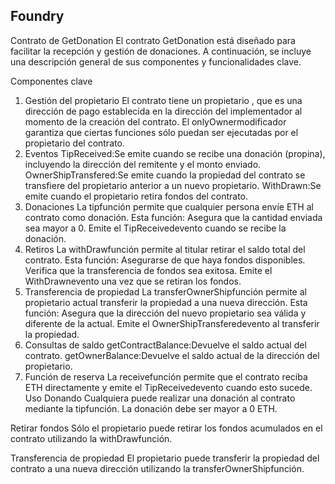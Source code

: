 ## Foundry

Contrato de GetDonation
El contrato GetDonation está diseñado para facilitar la recepción y gestión de donaciones. A continuación, se incluye una descripción general de sus componentes y funcionalidades clave.

Componentes clave

1. Gestión del propietario
   El contrato tiene un propietario , que es una dirección de pago establecida en la dirección del implementador al momento de la creación del contrato.
   El onlyOwnermodificador garantiza que ciertas funciones sólo puedan ser ejecutadas por el propietario del contrato.
2. Eventos
   TipReceived:Se emite cuando se recibe una donación (propina), incluyendo la dirección del remitente y el monto enviado.
   OwnerShipTransfered:Se emite cuando la propiedad del contrato se transfiere del propietario anterior a un nuevo propietario.
   WithDrawn:Se emite cuando el propietario retira fondos del contrato.
3. Donaciones
   La tipfunción permite que cualquier persona envíe ETH al contrato como donación. Esta función:
   Asegura que la cantidad enviada sea mayor a 0.
   Emite el TipReceivedevento cuando se recibe la donación.
4. Retiros
   La withDrawfunción permite al titular retirar el saldo total del contrato. Esta función:
   Asegurarse de que haya fondos disponibles.
   Verifica que la transferencia de fondos sea exitosa.
   Emite el WithDrawnevento una vez que se retiran los fondos.
5. Transferencia de propiedad
   La transferOwnerShipfunción permite al propietario actual transferir la propiedad a una nueva dirección. Esta función:
   Asegura que la dirección del nuevo propietario sea válida y diferente de la actual.
   Emite el OwnerShipTransferedevento al transferir la propiedad.
6. Consultas de saldo
   getContractBalance:Devuelve el saldo actual del contrato.
   getOwnerBalance:Devuelve el saldo actual de la dirección del propietario.
7. Función de reserva
   La receivefunción permite que el contrato reciba ETH directamente y emite el TipReceivedevento cuando esto sucede.
   Uso
   Donando
   Cualquiera puede realizar una donación al contrato mediante la tipfunción. La donación debe ser mayor a 0 ETH.

Retirar fondos
Sólo el propietario puede retirar los fondos acumulados en el contrato utilizando la withDrawfunción.

Transferencia de propiedad
El propietario puede transferir la propiedad del contrato a una nueva dirección utilizando la transferOwnerShipfunción.
